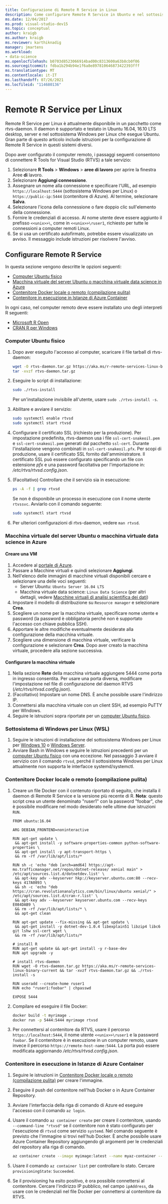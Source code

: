 ```yaml
---
title: Configurazione di Remote R Service in Linux
description: Come configurare Remote R Service in Ubuntu e nel sottosistema di Windows per Linux.
ms.date: 12/04/2017
ms.prod: visual-studio-dev15
ms.topic: conceptual
author: kraigb
ms.author: kraigb
ms.reviewer: karthiknadig
manager: jmartens
ms.workload:
- data-science
ms.openlocfilehash: b0703d8523066914bad00c8313600a63b8cb0f06
ms.sourcegitcommit: fdba1b294b94e1f6a8e897810646873422393fff
ms.translationtype: MT
ms.contentlocale: it-IT
ms.lasthandoff: 07/26/2021
ms.locfileid: "114680136"
---
```

# <a name="remote-r-service-for-linux"></a>Remote R Service per Linux

Remote R Service per Linux è attualmente disponibile in un pacchetto come rtvs-daemon. Il daemon è supportato e testato in Ubuntu 16.04, 16.10 LTS desktop, server e nel sottosistema Windows per Linux che esegue Ubuntu. Gran parte di questo articolo include istruzioni per la configurazione di Remote R Service in questi sistemi diversi.

Dopo aver configurato il computer remoto, i passaggi seguenti consentono di connettere R Tools for Visual Studio (RTVS) a tale servizio:

1. Selezionare **R Tools**  >  **Windows**  >  **aree di lavoro** per aprire la finestra Aree **di** lavoro.
1. Selezionare **Aggiungi connessione**.
1. Assegnare un nome alla connessione e specificare l'URL, ad esempio `https://localhost:5444` (sottosistema Windows per Linux) o `https://public-ip:5444` (contenitore di Azure). Al termine, selezionare **Salva**.
1. Selezionare l'icona della connessione o fare doppio clic sull'elemento della connessione.
1. Fornire le credenziali di accesso. Al nome utente deve essere aggiunto il prefisso `<<unix>>\`, come in `<<unix>>\ruser1`, richiesto per tutte le connessioni a computer remoti Linux.
1. Se si usa un certificato autofirmato, potrebbe essere visualizzato un avviso. Il messaggio include istruzioni per risolvere l'avviso.

## <a name="set-up-remote-r-service"></a>Configurare Remote R Service

In questa sezione vengono descritte le opzioni seguenti:

- [Computer Ubuntu fisico](#physical-ubuntu-computer)
- [Macchina virtuale del server Ubuntu o macchina virtuale data science in Azure](#ubuntu-server-vm-or-data-science-vm-on-azure)
- [Contenitore Docker locale o remoto (compilazione pulita)](#local-or-remote-docker-container-clean-build)
- [Contenitore in esecuzione in Istanze di Azure Container](#container-running-on-azure-container-instances)

In ogni caso, nel computer remoto deve essere installato uno degli interpreti R seguenti:

- [Microsoft R Open](https://mran.microsoft.com/open/)
- [CRAN R per Windows](https://cran.r-project.org/bin/linux/ubuntu/)

### <a name="physical-ubuntu-computer"></a>Computer Ubuntu fisico

1. Dopo aver eseguito l'accesso al computer, scaricare il file tarball di rtvs-daemon:

    ```bash
    wget -O rtvs-daemon.tar.gz https://aka.ms/r-remote-services-linux-binary-current
    tar -xvzf rtvs-daemon.tar.gz
    ```

1. Eseguire lo script di installazione:

    ```bash
    sudo ./rtvs-install
    ```

    Per un'installazione invisibile all'utente, usare `sudo ./rtvs-install -s`.

1. Abilitare e avviare il servizio:

    ```bash
    sudo systemctl enable rtvsd
    sudo systemctl start rtvsd
    ```

1. Configurare il certificato SSL (richiesto per la produzione). Per impostazione predefinita, rtvs-daemon usa i file `ssl-cert-snakeoil.pem` e `ssl-cert-snakeoil.pem` generati dal pacchetto `ssl-cert`. Durante l'installazione vengono combinati in `ssl-cert-snakeoil.pfx`. Per scopi di produzione, usare il certificato SSL fornito dall'amministratore. Il certificato SSL può essere configurato specificando un file con estensione *pfx* e una password facoltativa per l'importazione in: */etc/rtvs/rtvsd.config.json*.

1. (Facoltativo) Controllare che il servizio sia in esecuzione:

    ```bash
    ps -A -f | grep rtvsd
    ```

    Se non è disponibile un processo in esecuzione con il nome utente `rtvssvc`. Avviarlo con il comando seguente:

    ```bash
    sudo systemctl start rtvsd
    ```

1. Per ulteriori configurazioni di rtvs-daemon, vedere `man rtvsd`.

### <a name="ubuntu-server-vm-or-data-science-vm-on-azure"></a>Macchina virtuale del server Ubuntu o macchina virtuale data science in Azure

#### <a name="create-a-vm"></a>Creare una VM

1. Accedere al [portale di Azure](https://portal.azure.com).
1. Passare a Macchine virtuali e quindi selezionare **Aggiungi**.
1. Nell'elenco delle immagini di macchine virtuali disponibili cercare e selezionare una delle voci seguenti:
    - Server Ubuntu: `Ubuntu Server 16.04 LTS`
    - Macchina virtuale data science: `Linux Data Science` (per altri dettagli, vedere [Macchine virtuali di analisi scientifica dei dati](https://azure.microsoft.com/services/virtual-machines/data-science-virtual-machines/))
1. Impostare il modello di distribuzione su `Resource manager` e selezionare **Crea**.
1. Scegliere un nome per la macchina virtuale, specificare nome utente e password (la password è obbligatoria perché non è supportato l'accesso con chiave pubblica SSH).
1. Apportare le altre modifiche eventualmente desiderate alla configurazione della macchina virtuale.
1. Scegliere una dimensione di macchina virtuale, verificare la configurazione e selezionare **Crea**. Dopo aver creato la macchina virtuale, procedere alla sezione successiva.

#### <a name="configure-the-vm"></a>Configurare la macchina virtuale

1. Nella sezione **Rete** della macchina virtuale aggiungere 5444 come porta in ingresso consentita. Per usare una porta diversa, modificare l'impostazione nel file di configurazione del daemon RTVS (*/etc/rtvs/rtvsd.config.json*).
1. (Facoltativo) Impostare un nome DNS. È anche possibile usare l'indirizzo IP.
1. Connettersi alla macchina virtuale con un client SSH, ad esempio PuTTY per WIndows.
1. Seguire le istruzioni sopra riportate per un [computer Ubuntu fisico](#physical-ubuntu-computer).

### <a name="windows-subsystem-for-linux-wsl"></a>Sottosistema di Windows per Linux (WSL)

1. Seguire le istruzioni di installazione del sottosistema Windows per Linux per [Windows 10](/windows/wsl/install-win10#install-the-windows-subsystem-for-linux) o [Windows Server](/windows/wsl/install-on-server#enable-the-windows-subsystem-for-linux-wsl).
1. Avviare Bash in Windows e seguire le istruzioni precedenti per un [computer Ubuntu fisico](#physical-ubuntu-computer) con una eccezione. Nel passaggio 3 avviare il servizio con il comando `rtvsd`, perché il sottosistema Windows per Linux attualmente non supporta le interfacce systemd/systemctl.

### <a name="local-or-remote-docker-container-clean-build"></a>Contenitore Docker locale o remoto (compilazione pulita)

1. Creare un file Docker con il contenuto riportato di seguito, che installa il daemon di Remote R Service e la versione più recente di R. **Nota**: questo script crea un utente denominato "ruser1" con la password "foobar", che è possibile modificare nel modo desiderato nelle ultime due istruzioni `RUN`.

    ```docker
    FROM ubuntu:16.04

    ARG DEBIAN_FRONTEND=noninteractive

    RUN apt-get update \
     && apt-get install -y software-properties-common python-software-properties \
     && apt-get install -y apt-transport-https \
     && rm -rf /var/lib/apt/lists/*

    RUN sh -c 'echo "deb [arch=amd64] https://apt-mo.trafficmanager.net/repos/dotnet-release/ xenial main" > /etc/apt/sources.list.d/dotnetdev.list' \
     && apt-key adv --keyserver hkp://keyserver.ubuntu.com:80 --recv-keys 417A0893 \
     && sh -c 'echo "deb https://cran.revolutionanalytics.com/bin/linux/ubuntu xenial/" > /etc/apt/sources.list.d/cran-r.list' \
     && apt-key adv --keyserver keyserver.ubuntu.com --recv-keys E084DAB9 \
     && rm -rf /var/lib/apt/lists/* \
     && apt-get clean

    RUN apt-get update --fix-missing && apt-get update \
     && apt-get install -y dotnet-dev-1.0.4 libexplain51 libzip4 libc6 git lshw ssl-cert wget \
     && rm -rf /var/lib/apt/lists/*

    # install R
    RUN apt-get update && apt-get install -y r-base-dev
    RUN apt upgrade -y

    # install rtvs-daemon
    RUN wget -O rtvs-daemon.tar.gz https://aka.ms/r-remote-services-linux-binary-current && tar -xvzf rtvs-daemon.tar.gz && ./rtvs-install -s

    RUN useradd --create-home ruser1
    RUN echo "ruser1:foobar" | chpasswd

    EXPOSE 5444
    ```

1. Compilare ed eseguire il file Docker:

    ```bash
    docker build -t myrimage .
    docker run -p 5444:5444 myrimage rtvsd
    ```

1. Per connettersi al contenitore da RTVS, usare il percorso `https://localhost:5444`, il nome utente `<<unix>>\ruser1` e la password `foobar`. Se il contenitore è in esecuzione in un computer remoto, usare invece il percorso `https://remote-host-name:5444`. La porta può essere modificata aggiornando */etc/rtvs/rtvsd.config.json*.

### <a name="container-running-on-azure-container-instances"></a>Contenitore in esecuzione in Istanze di Azure Container

1. Seguire le istruzioni in [Contenitore Docker locale o remoto (compilazione pulita)](#local-or-remote-docker-container-clean-build) per creare l'immagine.
1. Eseguire il push del contenitore nell'hub Docker o in Azure Container Repository.
1. Avviare l'interfaccia della riga di comando di Azure ed eseguire l'accesso con il comando `az login`.
1. Usare il comando `az container create` per creare il contenitore, usando `--command-line "rtvsd"` se il contenitore non è stato configurato per l'esecuzione di `rtvsd` come servizio `systemd`. Nel comando seguente è previsto che l'immagine si trovi nell'hub Docker. È anche possibile usare Azure Container Repository aggiungendo gli argomenti per le credenziali del repository alla riga di comando.

    ```bash
    az container create --image myimage:latest --name myaz-container --resource-group myaz-container-res --ip-address public --port 5444 --cpu 2 --memory 4 --command-line "rtvsd"
    ```

1. Usare il comando `az container list` per controllare lo stato. Cercare `provisioningState`: `Succeeded`.
1. Se il provisioning ha esito positivo, è ora possibile connettersi al contenitore. Cercare l'indirizzo IP pubblico, nel campo `ipAddress`, da usare con le credenziali nel file Docker per connettersi al contenitore da RTVS.
